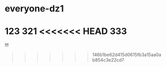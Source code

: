 # everyone-dz1
123
321
<<<<<<< HEAD
333
=======
!!!
>>>>>>> 146b1be62d415d0615fb3a15aa0ab854c3e22cd7
